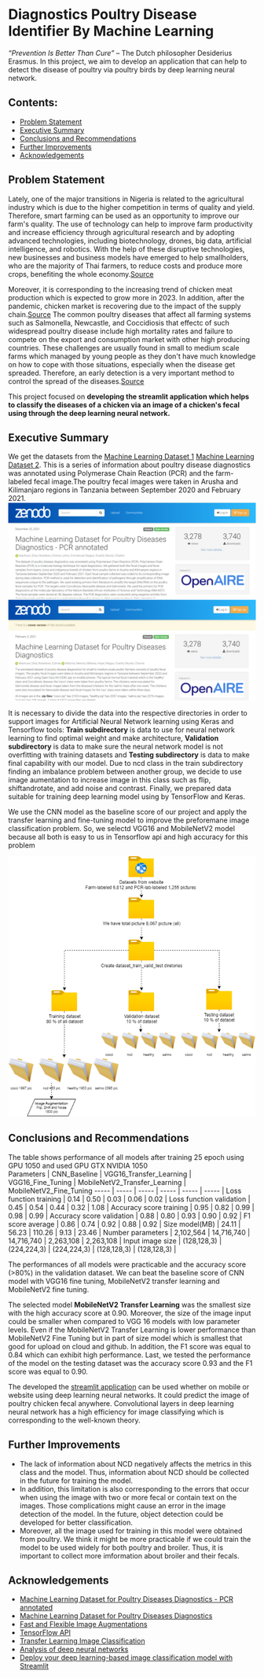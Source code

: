 # Diagnostics Poultry Disease Identifier By Machine Learning
_“Prevention Is Better Than Cure”_ 
– The Dutch philosopher Desiderius Erasmus. In this project, we aim to develop an application that can help to detect the disease of poultry via poultry birds by deep learning neural network.

## Contents:
- [Problem Statement](#Problem-Statement)
- [Executive Summary](#Executive-Summary)
- [Conclusions and Recommendations](#Conclusions-and-Recommendations)
- [Further Improvements](#Further-Improvements) 
- [Acknowledgements](#Acknowledgements) 

## Problem Statement 
Lately, one of the major transitions in Nigeria is related to the agricultural industry which is due to the higher competition in terms of quality and yield. Therefore, smart farming can be used as an opportunity to improve our farm's quality. The use of technology can help to improve farm productivity and increase efficiency through agricultural research and by adopting advanced technologies, including biotechnology, drones, big data, artificial intelligence, and robotics. With the help of these disruptive technologies, new businesses and business models have emerged to help smallholders, who are the majority of Thai farmers, to reduce costs and produce more crops, benefiting the whole economy.[Source](https://www.boi.go.th/upload/content/TIR7_Aw_Smart%20farming_5e5dc88fa8284.pdf) 

Moreover, it is corresponding to the increasing trend of chicken meat production which is expected to grow more in 2023. In addition, after the pandemic, chicken market is recovering due to the impact of the supply chain.[Source](https://apps.fas.usda.gov/newgainapi/api/Report/DownloadReportByFileName?fileName=Poultry%20and%20Products%20Annual_Bangkok_Thailand_09-01-2020) The common poultry diseases that affect all farming systems such as Salmonella, Newcastle, and Coccidiosis that effectc of such widespread poultry disease include high mortality rates and failure to compete on the export and consumption market with other high producing countries. These challenges are usually found in small to medium scale farms which managed by young people as they don't have much knowledge on how to cope with those situations, especially when the disease get spreaded. Therefore, an early detection is a very important method to control the spread of the diseases.[Source](https://www.frontiersin.org/articles/10.3389/frai.2022.733345/full)

This project focused on **developing the streamlit application which helps to classify the diseases of a chicken via an image of a chicken's fecal using through the deep learning neural network.**

## Executive Summary
We get the datasets from the [Machine Learning Dataset 1](https://zenodo.org/record/5801834#.Y3MAC3ZBy8U)  [Machine Learning Dataset 2](https://zenodo.org/record/4628934#.Y3MA6HZBy8U). This is a series of information about poultry disease diagnostics was annotated using Polymerase Chain Reaction (PCR) and the farm-labeled fecal image.The poultry fecal images were taken in Arusha and Kilimanjaro regions in Tanzania between September 2020 and February 2021.
![Datasets](./picture/dataset.png)

It is necessary to divide the data into the respective directories in order to support images for Artificial Neural Network learning using Keras and Tensorflow tools:
**Train subdirectory** is data to use for neural network learning to find optimal weight and make architecture, **Validation subdirectory** is data to make sure the neural network model is not overfitting with training datasets and **Testing subdirectory** is data to make final capability with our model. Due to ncd class in the train subdirectory finding an imbalance problem between another group, we decide to use image aumentation to increase image in this class such as flip, shiftandrotate, and add noise and contrast. Finally, we prepared data suitable for training deep learning model using by TensorFlow and Keras.

We use the CNN model as the baseline score of our project and apply the transfer learning and fine-tuning model to improve the preforemane image classification problem. So, we selectd VGG16 and MobileNetV2 model because all both is easy to us in Tensorflow api and high accuracy for this problem 

![pre-precessiong](./picture/pre-precessiong.png)


## Conclusions and Recommendations
The table shows performance of all models after training 25 epoch using GPU 1050 and used GPU GTX NVIDIA 1050   
Parameters | CNN_Baseline  | VGG16_Transfer_Learning  |  VGG16_Fine_Tuning | MobileNetV2_Transfer_Learning | MobileNetV2_Fine_Tuning 
----- | ----- | ----- | ----- | ----- | ----- |
Loss function training | 0.14 | 0.50 | 0.03 | 0.06 | 0.02 |
Loss function validation | 0.45 | 0.54 | 0.44 | 0.32 | 1.08 |
Accuracy score training  | 0.95 | 0.82 | 0.99 | 0.98 | 0.99 |
Accuracy score validation  | 0.88 | 0.80 | 0.93 | 0.90 | 0.92 |
F1 score average  | 0.86 | 0.74 | 0.92 | 0.88 | 0.92 |
Size model(MB)  | 24.11 | 56.23 | 110.26 | 9.13 | 23.46 |
Number parameters   | 2,102,564 | 14,716,740 | 14,716,740 | 2,263,108 | 2,263,108 |
Input image size  | (128,128,3) | (224,224,3) | (224,224,3) | (128,128,3) | (128,128,3) |

The performances of all models were practicable and the accuracy score (>80%) in the validation dataset. We can beat the baseline score of CNN model with VGG16 fine tuning, MobileNetV2 transfer learning and MobileNetV2 fine tuning.

The selected model **MobileNetV2 Transfer Learning** was the smallest size with the high accuracy score at 0.90. Moreover, the size of the image input could be smaller when compared to VGG 16 models with low parameter levels. Even if the MobileNetV2 Transfer Learning is lower performance than MobileNetV2 Fine Tuning but in part of size model which is smallest that good for upload on cloud and github. In addition, the F1 score was equal to 0.84 which can exhibit high performance. 
Last, we tested the performance of the model on the testing dataset was the accuracy score 0.93 and the F1 score was equal to 0.90.


The developed the [streamlit application](https://oba4me-poultry-diseases-identifier-app-ta874k.streamlit.app/) can be used whether on mobile or website using deep learning neural networks. It could predict the image of poultry chicken fecal anywhere. Convolutional layers in deep learning neural network has a high efficiency for image classifying which is corresponding to the well-known theory.

## Further Improvements
 - The lack of information about NCD negatively affects the metrics in this class and the model. Thus, information about NCD should be collected in the future for training the model. 
 - In addition, this limitation is also corresponding to the errors that occur when using the image with two or more fecal or contain text on the images. Those complications might cause an error in the image detection of the model. In the future, object detection could be developed for better classification.
 - Moreover, all the image used for training in this model were obtained from poultry. We think it might be more practicable if we could train the model to be used widely for both poultry and broiler. Thus, it is important to collect more imformation about broiler and their fecals.

 
## Acknowledgements
 - [Machine Learning Dataset for Poultry Diseases Diagnostics - PCR annotated](https://doi.org/10.5281/zenodo.5801834)
 - [Machine Learning Dataset for Poultry Diseases Diagnostics](https://doi.org/10.5281/zenodo.4628934)
 - [Fast and Flexible Image Augmentations](
https://www.mdpi.com/2078-2489/11/2/125)
 - [TensorFlow API](https://lengyi.medium.com/tensorflow-api-custom-object-detection-2-5cdabf8f5e35)
 - [Transfer Learning Image Classification](https://theaisummer.com/cnn-architectures/)
 - [Analysis of deep neural networks](https://culurciello.medium.com/analysis-of-deep-neural-networks-dcf398e71aae)
 - [Deploy your deep learning-based image classification model with Streamlit](https://analyticsindiamag.com/deploy-your-deep-learning-based-image-classification-model-with-streamlit/)
